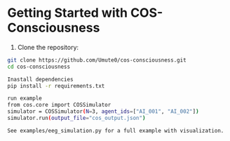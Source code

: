 # Getting Started with COS-Consciousness

1. Clone the repository:
```bash
git clone https://github.com/Umute0/cos-consciousness.git
cd cos-consciousness

Inastall dependencies
pip install -r requirements.txt

run example
from cos.core import COSSimulator
simulator = COSSimulator(N=3, agent_ids=["AI_001", "AI_002"])
simulator.run(output_file="cos_output.json")

See examples/eeg_simulation.py for a full example with visualization.
